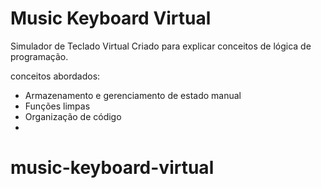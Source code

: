 ﻿# Music Keyboard Virtual

Simulador de Teclado Virtual Criado para explicar conceitos de lógica de programação.

conceitos abordados:

- Armazenamento e gerenciamento de estado manual
- Funções limpas
- Organização de código
- 
# music-keyboard-virtual
